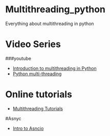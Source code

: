 # Multithreading_python
Everything about multithreading in python
# Video Series
###youtube
* [Introduction to multithreading in Python](https://www.youtube.com/watch?v=PJ4t2U15ACo)
* [Python multi-threading ](https://www.youtube.com/watch?v=i1SW4q9yUEs)
# Online tutorials
* [Multithreading Tutorials](https://www.shanelynn.ie/using-python-threading-for-multiple-results-queue/)

#Asnyc 
* [Intro to Asncio ](https://cheat.readthedocs.io/en/latest/python/asyncio.html)
